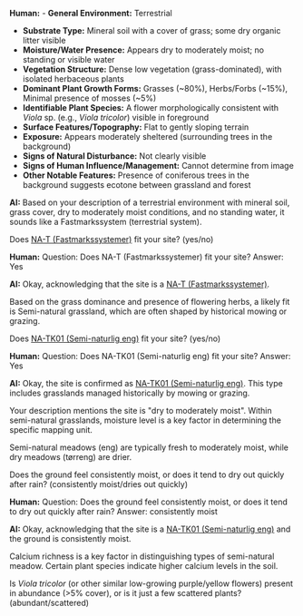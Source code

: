 **Human:** - **General Environment:** Terrestrial  
- **Substrate Type:** Mineral soil with a cover of grass; some dry organic litter visible  
- **Moisture/Water Presence:** Appears dry to moderately moist; no standing or visible water  
- **Vegetation Structure:** Dense low vegetation (grass-dominated), with isolated herbaceous plants  
- **Dominant Plant Growth Forms:** Grasses (~80%), Herbs/Forbs (~15%), Minimal presence of mosses (~5%)  
- **Identifiable Plant Species:** A flower morphologically consistent with *Viola* sp. (e.g., *Viola tricolor*) visible in foreground  
- **Surface Features/Topography:** Flat to gently sloping terrain  
- **Exposure:** Appears moderately sheltered (surrounding trees in the background)  
- **Signs of Natural Disturbance:** Not clearly visible  
- **Signs of Human Influence/Management:** Cannot determine from image  
- **Other Notable Features:** Presence of coniferous trees in the background suggests ecotone between grassland and forest

**AI:** Based on your description of a terrestrial environment with mineral soil, grass cover, dry to moderately moist conditions, and no standing water, it sounds like a Fastmarkssystem (terrestrial system).

Does [NA-T (Fastmarkssystemer)](https://naturinorge.artsdatabanken.no/Naturtype/NIN-3.0-T-C-PE-NA-MB-NA-T) fit your site? (yes/no)

**Human:** Question: Does NA-T (Fastmarkssystemer) fit your site? 
Answer: Yes

**AI:** Okay, acknowledging that the site is a [NA-T (Fastmarkssystemer)](https://naturinorge.artsdatabanken.no/Naturtype/NIN-3.0-T-C-PE-NA-MB-NA-T).

Based on the grass dominance and presence of flowering herbs, a likely fit is Semi-natural grassland, which are often shaped by historical mowing or grazing.

Does [NA-TK01 (Semi-naturlig eng)](https://naturinorge.artsdatabanken.no/NIN-3.0-T-C-PE-NA-MB-A-TK01) fit your site? (yes/no)

**Human:** Question: Does NA-TK01 (Semi-naturlig eng) fit your site? 
Answer: Yes

**AI:** Okay, the site is confirmed as [NA-TK01 (Semi-naturlig eng)](https://naturinorge.artsdatabanken.no/Naturtype/NIN-3.0-T-C-PE-NA-MB-A-TK01). This type includes grasslands managed historically by mowing or grazing.

Your description mentions the site is "dry to moderately moist". Within semi-natural grasslands, moisture level is a key factor in determining the specific mapping unit.

Semi-natural meadows (eng) are typically fresh to moderately moist, while dry meadows (tørreng) are drier.

Does the ground feel consistently moist, or does it tend to dry out quickly after rain? (consistently moist/dries out quickly)

**Human:** Question: Does the ground feel consistently moist, or does it tend to dry out quickly after rain? 
Answer: consistently moist

**AI:** Okay, acknowledging that the site is a [NA-TK01 (Semi-naturlig eng)](https://naturinorge.artsdatabanken.no/NIN-3.0-T-C-PE-NA-MB-A-TK01) and the ground is consistently moist.

Calcium richness is a key factor in distinguishing types of semi-natural meadow. Certain plant species indicate higher calcium levels in the soil.

Is *Viola tricolor* (or other similar low-growing purple/yellow flowers) present in abundance (>5% cover), or is it just a few scattered plants? (abundant/scattered)